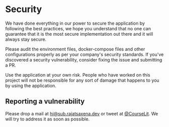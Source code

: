 # Security

We have done everything in our power to secure the application by following the best practices, we hope you understand that no one can guarantee that it is the most secure implementation out there and it will always stay secure.

Please audit the environment files, docker-compose files and other configurations properly as per your company's security standards. If you've discovered a security vulnerability, consider fixing the issue and submitting a PR.

Use the application at your own risk. People who have worked on this project will not be responsible for any sort of damage that happens to you by using the application.

## Reporting a vulnerability

Please drop a mail at [hi@sub.rajatsaxena.dev](mailto:hi@sub.rajatsaxena.dev) or tweet at [@CourseLit](https://twitter.com/courselit). We will try to address it as soon as possible.

